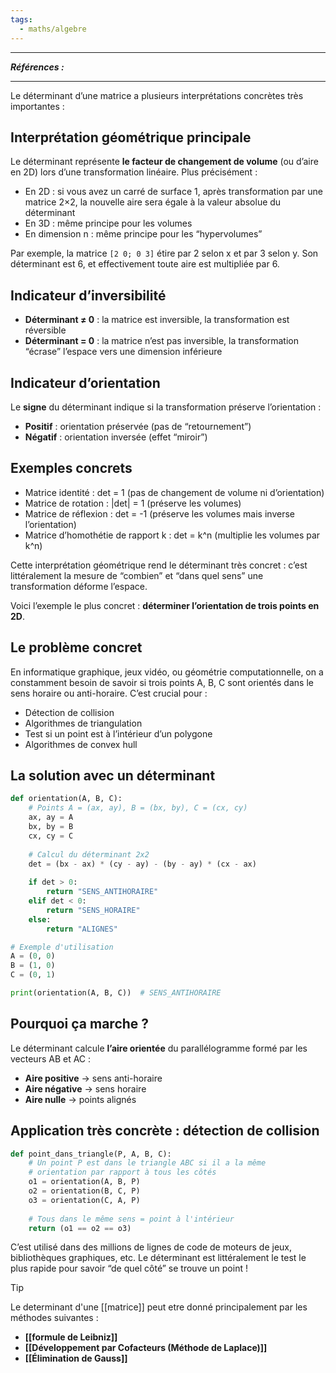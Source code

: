 ```yaml
---
tags:
  - maths/algebre
---
```



---
***Références :***

---
Le déterminant d’une matrice a plusieurs interprétations concrètes très importantes :

## Interprétation géométrique principale

Le déterminant représente **le facteur de changement de volume** (ou d’aire en 2D) lors d’une transformation linéaire. Plus précisément :

- En 2D : si vous avez un carré de surface 1, après transformation par une matrice 2×2, la nouvelle aire sera égale à la valeur absolue du déterminant
- En 3D : même principe pour les volumes
- En dimension n : même principe pour les “hypervolumes”

Par exemple, la matrice `[2 0; 0 3]` étire par 2 selon x et par 3 selon y. Son déterminant est 6, et effectivement toute aire est multipliée par 6.

## Indicateur d’inversibilité

- **Déterminant ≠ 0** : la matrice est inversible, la transformation est réversible
- **Déterminant = 0** : la matrice n’est pas inversible, la transformation “écrase” l’espace vers une dimension inférieure

## Indicateur d’orientation

Le **signe** du déterminant indique si la transformation préserve l’orientation :

- **Positif** : orientation préservée (pas de “retournement”)
- **Négatif** : orientation inversée (effet “miroir”)

## Exemples concrets

- Matrice identité : det = 1 (pas de changement de volume ni d’orientation)
- Matrice de rotation : |det| = 1 (préserve les volumes)
- Matrice de réflexion : det = -1 (préserve les volumes mais inverse l’orientation)
- Matrice d’homothétie de rapport k : det = k^n (multiplie les volumes par k^n)

Cette interprétation géométrique rend le déterminant très concret : c’est littéralement la mesure de “combien” et “dans quel sens” une transformation déforme l’espace.​​​​​​​​​​​​​​​​

Voici l’exemple le plus concret : **déterminer l’orientation de trois points en 2D**.

## Le problème concret

En informatique graphique, jeux vidéo, ou géométrie computationnelle, on a constamment besoin de savoir si trois points A, B, C sont orientés dans le sens horaire ou anti-horaire. C’est crucial pour :

- Détection de collision
- Algorithmes de triangulation
- Test si un point est à l’intérieur d’un polygone
- Algorithmes de convex hull

## La solution avec un déterminant

```python
def orientation(A, B, C):
    # Points A = (ax, ay), B = (bx, by), C = (cx, cy)
    ax, ay = A
    bx, by = B
    cx, cy = C
    
    # Calcul du déterminant 2x2
    det = (bx - ax) * (cy - ay) - (by - ay) * (cx - ax)
    
    if det > 0:
        return "SENS_ANTIHORAIRE"
    elif det < 0:
        return "SENS_HORAIRE"
    else:
        return "ALIGNES"

# Exemple d'utilisation
A = (0, 0)
B = (1, 0)
C = (0, 1)

print(orientation(A, B, C))  # SENS_ANTIHORAIRE
```

## Pourquoi ça marche ?

Le déterminant calcule **l’aire orientée** du parallélogramme formé par les vecteurs AB et AC :

- **Aire positive** → sens anti-horaire
- **Aire négative** → sens horaire
- **Aire nulle** → points alignés

## Application très concrète : détection de collision

```python
def point_dans_triangle(P, A, B, C):
    # Un point P est dans le triangle ABC si il a la même
    # orientation par rapport à tous les côtés
    o1 = orientation(A, B, P)
    o2 = orientation(B, C, P)
    o3 = orientation(C, A, P)
    
    # Tous dans le même sens = point à l'intérieur
    return (o1 == o2 == o3)
```

C’est utilisé dans des millions de lignes de code de moteurs de jeux, bibliothèques graphiques, etc. Le déterminant est littéralement le test le plus rapide pour savoir “de quel côté” se trouve un point !​​​​​​​​​​​​​​​​

> [!tip]
> Le determinant d'une [[matrice]] peut etre donné principalement par les méthodes suivantes : 
> - **[[formule de Leibniz]]**
> - **[[Développement par Cofacteurs (Méthode de Laplace)]]**
> - **[[Élimination de Gauss]]**